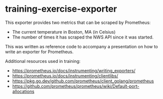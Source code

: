 # training-exercise-exporter

This exporter provides two metrics that can be scraped by Prometheus:
* The current temperature in Boston, MA (in Celsius)
* The number of times it has scraped the NWS API since it was started.

This was written as reference code to accompany a presentation on how to write an exporter for Prometheus.

Additional resources used in training:
* https://prometheus.io/docs/instrumenting/writing_exporters/
* https://prometheus.io/docs/instrumenting/clientlibs/
* https://pkg.go.dev/github.com/prometheus/client_golang/prometheus
* https://github.com/prometheus/prometheus/wiki/Default-port-allocations